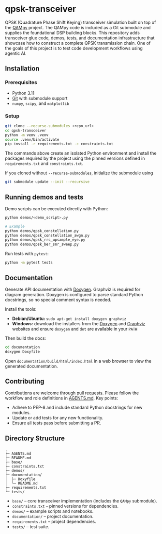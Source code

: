 # qpsk-transceiver

QPSK (Quadrature Phase Shift Keying) transceiver simulation built on top of the
[QAMpy](https://github.com/ChalmersPhotonicsLab/QAMpy) project. The QAMpy code
is included as a Git submodule and supplies the foundational DSP building
blocks. This repository adds transceiver glue code, demos, tests, and documentation
infrastructure that showcase how to construct a complete QPSK transmission
chain.
One of the goals of this project is to test code development workflows using agentic AI.

## Installation

### Prerequisites

- Python 3.11
- [Git](https://git-scm.com/) with submodule support
- `numpy`, `scipy`, and `matplotlib`

### Setup

```bash
git clone --recurse-submodules <repo_url>
cd qpsk-transceiver
python -m venv .venv
source .venv/bin/activate
pip install -r requirements.txt -c constraints.txt
```

The commands above create an isolated Python environment and install the
packages required by the project using the pinned versions defined in
`requirements.txt` and `constraints.txt`.

If you cloned without `--recurse-submodules`, initialize the submodule using

```bash
git submodule update --init --recursive
```

## Running demos and tests

Demo scripts can be executed directly with Python:

```bash
python demos/<demo_script>.py

# Example
python demos/qpsk_constellation.py
python demos/qpsk_constellation_awgn.py
python demos/qpsk_rrc_upsample_eye.py
python demos/qpsk_ber_snr_sweep.py
```

Run tests with `pytest`:

```bash
python -m pytest tests
```

## Documentation

Generate API documentation with [Doxygen](https://www.doxygen.nl/). Graphviz is
required for diagram generation. Doxygen is configured to parse standard Python
docstrings, so no special comment syntax is needed.

Install the tools:

- **Debian/Ubuntu:** `sudo apt-get install doxygen graphviz`
- **Windows:** download the installers from the [Doxygen](https://www.doxygen.nl/download.html) and [Graphviz](https://graphviz.org/download/) websites and ensure `doxygen` and `dot` are available in your `PATH`

Then build the docs:

```bash
cd documentation
doxygen Doxyfile
```

Open `documentation/build/html/index.html` in a web browser to view the
generated documentation.

## Contributing

Contributions are welcome through pull requests. Please follow the workflow and
role definitions in [AGENTS.md](AGENTS.md). Key points:

- Adhere to PEP-8 and include standard Python docstrings for new modules.
- Update or add tests for any new functionality.
- Ensure all tests pass before submitting a PR.

## Directory Structure

```
.
├─ AGENTS.md
├─ README.md
├─ base/
├─ constraints.txt
├─ demos/
├─ documentation/
│  ├─ Doxyfile
│  └─ README.md
├─ requirements.txt
└─ tests/
```

- `base/` – core transceiver implementation (includes the `QAMpy` submodule).
- `constraints.txt` – pinned versions for dependencies.
- `demos/` – example scripts and notebooks.
- `documentation/` – project documentation.
- `requirements.txt` – project dependencies.
- `tests/` – test suite.


